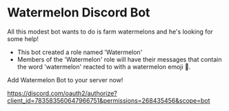 # Watermelon Discord Bot

All this modest bot wants to do is farm watermelons and he's looking for some help!

- This bot created a role named 'Watermelon'
- Members of the 'Watermelon' role will have their messages that contain the word 'watermelon' reacted to with a watermelon emoji 🍉.

Add Watermelon Bot to your server now!

https://discord.com/oauth2/authorize?client_id=783583560647966751&permissions=268435456&scope=bot
